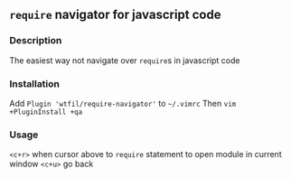 ## `require` navigator for javascript code

### Description
The easiest way not navigate over `require`s in javascript code

### Installation

Add `Plugin 'wtfil/require-navigator'` to `~/.vimrc`
Then `vim +PluginInstall +qa`

### Usage

`<c+r>` when cursor above to `require` statement to open module in current window
`<c+u>` go back

